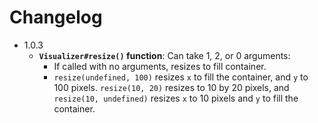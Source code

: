 # Changelog

- 1.0.3
    - **`Visualizer#resize()` function**: Can take 1, 2, or 0 arguments:
        - If called with no arguments, resizes to fill container.
        - `resize(undefined, 100)` resizes `x` to fill the container, and `y` to 100 pixels. `resize(10, 20)` resizes to 10 by 20 pixels, and `resize(10, undefined)` resizes `x` to 10 pixels and `y` to fill the container.
